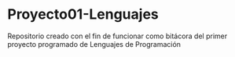 # Proyecto01-Lenguajes
Repositorio creado con el fin de funcionar como bitácora del primer proyecto programado de Lenguajes de Programación

